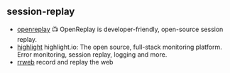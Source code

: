 ## session-replay

- [openreplay](https://github.com/openreplay/openreplay) :tv: OpenReplay is developer-friendly, open-source session replay.
- [highlight](https://github.com/highlight/highlight) highlight.io: The open source, full-stack monitoring platform. Error monitoring, session replay, logging and more.
- [rrweb](https://github.com/rrweb-io/rrweb) record and replay the web